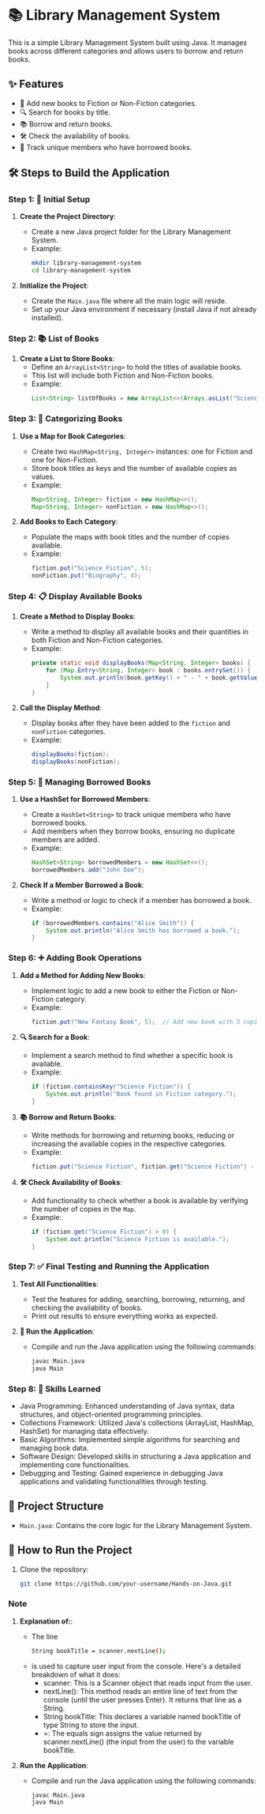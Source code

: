 

# 📚 Library Management System

This is a simple Library Management System built using Java. It manages books across different categories and allows users to borrow and return books.

## ✨ Features

- 📖 Add new books to Fiction or Non-Fiction categories.
- 🔍 Search for books by title.
- 📚 Borrow and return books.
- 🛠️ Check the availability of books.
- 👤 Track unique members who have borrowed books.

## 🛠️ Steps to Build the Application

### Step 1: 🔧 Initial Setup
1. **Create the Project Directory**:
    - Create a new Java project folder for the Library Management System.
    - Example:
      ```bash
      mkdir library-management-system
      cd library-management-system
      ```

2. **Initialize the Project**:
    - Create the `Main.java` file where all the main logic will reside.
    - Set up your Java environment if necessary (install Java if not already installed).

### Step 2: 📚 List of Books
1. **Create a List to Store Books**:
    - Define an `ArrayList<String>` to hold the titles of available books.
    - This list will include both Fiction and Non-Fiction books.
    - Example:
      ```java
      List<String> listOfBooks = new ArrayList<>(Arrays.asList("Science Fiction", "Fantasy", "Mystery", "Romance", "Historical Fiction", "Biography", "History", "Self-Help", "Science", "Philosophy"));
      ```

### Step 3: 📂 Categorizing Books
1. **Use a Map for Book Categories**:
    - Create two `HashMap<String, Integer>` instances: one for Fiction and one for Non-Fiction.
    - Store book titles as keys and the number of available copies as values.
    - Example:
      ```java
      Map<String, Integer> fiction = new HashMap<>();
      Map<String, Integer> nonFiction = new HashMap<>();
      ```

2. **Add Books to Each Category**:
    - Populate the maps with book titles and the number of copies available.
    - Example:
      ```java
      fiction.put("Science Fiction", 5);
      nonFiction.put("Biography", 4);
      ```

### Step 4: 📋 Display Available Books
1. **Create a Method to Display Books**:
    - Write a method to display all available books and their quantities in both Fiction and Non-Fiction categories.
    - Example:
      ```java
      private static void displayBooks(Map<String, Integer> books) {
          for (Map.Entry<String, Integer> book : books.entrySet()) {
              System.out.println(book.getKey() + " - " + book.getValue() + " copies available");
          }
      }
      ```

2. **Call the Display Method**:
    - Display books after they have been added to the `fiction` and `nonFiction` categories.
    - Example:
      ```java
      displayBooks(fiction);
      displayBooks(nonFiction);
      ```

### Step 5: 👤 Managing Borrowed Books
1. **Use a HashSet for Borrowed Members**:
    - Create a `HashSet<String>` to track unique members who have borrowed books.
    - Add members when they borrow books, ensuring no duplicate members are added.
    - Example:
      ```java
      HashSet<String> borrowedMembers = new HashSet<>();
      borrowedMembers.add("John Doe");
      ```

2. **Check If a Member Borrowed a Book**:
    - Write a method or logic to check if a member has borrowed a book.
    - Example:
      ```java
      if (borrowedMembers.contains("Alice Smith")) {
          System.out.println("Alice Smith has borrowed a book.");
      }
      ```

### Step 6: ➕ Adding Book Operations
1. **Add a Method for Adding New Books**:
    - Implement logic to add a new book to either the Fiction or Non-Fiction category.
    - Example:
      ```java
      fiction.put("New Fantasy Book", 5);  // Add new book with 5 copies
      ```

2. **🔍 Search for a Book**:
    - Implement a search method to find whether a specific book is available.
    - Example:
      ```java
      if (fiction.containsKey("Science Fiction")) {
          System.out.println("Book found in Fiction category.");
      }
      ```

3. **📚 Borrow and Return Books**:
    - Write methods for borrowing and returning books, reducing or increasing the available copies in the respective categories.
    - Example:
      ```java
      fiction.put("Science Fiction", fiction.get("Science Fiction") - 1);  // Borrow a book
      ```

4. **🛠️ Check Availability of Books**:
    - Add functionality to check whether a book is available by verifying the number of copies in the `Map`.
    - Example:
      ```java
      if (fiction.get("Science Fiction") > 0) {
          System.out.println("Science Fiction is available.");
      }
      ```

### Step 7: ✅ Final Testing and Running the Application
1. **Test All Functionalities**:
    - Test the features for adding, searching, borrowing, returning, and checking the availability of books.
    - Print out results to ensure everything works as expected.

2. **🚀 Run the Application**:
    - Compile and run the Java application using the following commands:
      ```bash
      javac Main.java
      java Main
      ```

### Step 8: 🧠 Skills Learned
- Java Programming: Enhanced understanding of Java syntax, data structures, and object-oriented programming principles.
- Collections Framework: Utilized Java's collections (ArrayList, HashMap, HashSet) for managing data effectively.
- Basic Algorithms: Implemented simple algorithms for searching and managing book data.
- Software Design: Developed skills in structuring a Java application and implementing core functionalities.
- Debugging and Testing: Gained experience in debugging Java applications and validating functionalities through testing.

## 📁 Project Structure

- `Main.java`: Contains the core logic for the Library Management System.

## 🚀 How to Run the Project

1. Clone the repository:
   ```bash
   git clone https://github.com/your-username/Hands-on-Java.git


### Note
1. **Explanation of:**:
    - The line
       ```bash
       String bookTitle = scanner.nextLine();
       ```
    -  is used to capture user input from the console. Here's a detailed breakdown of what it does:
       - scanner: This is a Scanner object that reads input from the user.
       - nextLine(): This method reads an entire line of text from the console (until the user presses Enter). It returns that line as a String.
       - String bookTitle: This declares a variable named bookTitle of type String to store the input.
       - =: The equals sign assigns the value returned by scanner.nextLine() (the input from the user) to the variable bookTitle.

2. **Run the Application**:
    - Compile and run the Java application using the following commands:
      ```bash
      javac Main.java
      java Main
      ```